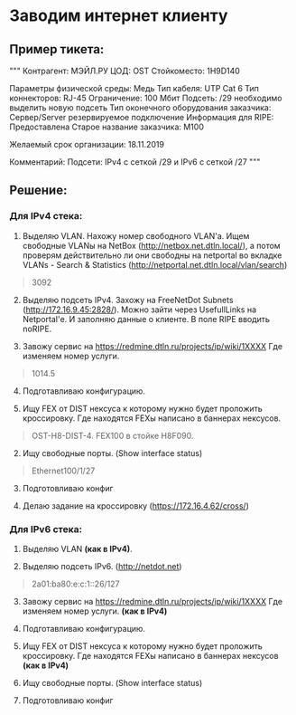 # Заводим интернет клиенту

## Пример тикета:

"""
Контрагент: МЭЙЛ.РУ
ЦОД: OST
Стойкоместо: 1H9D140 

Параметры физической среды: Медь
Тип кабеля: UTP Cat 6
Тип коннекторов: RJ-45
Ограничение: 100 Мбит
Подсеть: /29 необходимо выделить новую подсеть
Тип оконечного оборудования заказчика: Сервер/Server резервируемое подключение 
Информация для RIPE: Предоставлена 
Старое название заказчика: М100 

Желаемый срок организации: 18.11.2019

Комментарий: Подсети:  IPv4 с сеткой /29 и IPv6 с сеткой /27
"""

## Решение:

### Для IPv4 стека:

1. Выделяю VLAN. Нахожу номер свободного VLAN'а. Ищем свободные VLANы на NetBox (http://netbox.net.dtln.local/), а потом проверям действительно ли они свободны на netportal во вкладке VLANs - Search & Statistics (http://netportal.net.dtln.local/vlan/search)

> 3092

2. Выделяю подсеть IPv4. Захожу на FreeNetDot Subnets (http://172.16.9.45:2828/). Можно зайти через UsefullLinks на Netportal'е. И заполняю данные о клиенте. В поле RIPE вводить noRIPE.

3. Завожу сервис на https://redmine.dtln.ru/projects/ip/wiki/1XXXX Где изменяем номер услуги.

> 1014.5

4. Подготавливаю конфигурацию. 

  1. Ищу FEX от DIST нексуса к которому нужно будет проложить кроссировку. Где находятся FEXы написано в баннерах нексусов.

  > OST-H8-DIST-4. FEX100 в стойке H8F090.

  2. Ищу свободные порты. (Show interface status)

  > Ethernet100/1/27

  3. Подготовливаю конфиг

5. Делаю задание на кроссировку (https://172.16.4.62/cross/)

### Для IPv6 стека:

1. Выделяю VLAN **(как в IPv4)**.

2. Выделяю подсеть IPv6. (http://netdot.net)

> 2a01:ba80:e:c:1::26/127

3. Завожу сервис на https://redmine.dtln.ru/projects/ip/wiki/1XXXX Где изменяем номер услуги. **(как в IPv4)**

4. Подготавливаю конфигурацию.

  1. Ищу FEX от DIST нексуса к которому нужно будет проложить кроссировку. Где находятся FEXы написано в баннерах нексусов **(как в IPv4)**

  2. Ищу свободные порты. (Show interface status)

  3. Подготовливаю конфиг
